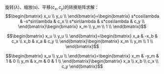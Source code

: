 旋转($\lambda$)、缩放(s)、平移($c_x, c_y$)的转换矩阵求解：
$$\begin{bmatrix}
   x_u \\
   y_u \\
\end{bmatrix}=\begin{bmatrix}
   s*cos\lambda & -s*sin\lambda & c_x \\
   s*sin\lambda & s*cos\lambda & c_y \\
\end{bmatrix}\begin{bmatrix}
   x_m \\
   y_m \\
   1 \\ 
\end{bmatrix}$$

$$\begin{bmatrix}
   x_u \\
   y_u \\
\end{bmatrix}=\begin{bmatrix}
   x_a & -x_b & c_x \\
   x_b & x_a & c_y \\
\end{bmatrix}\begin{bmatrix}
   x_m \\
   y_m \\
   1 \\ 
\end{bmatrix}$$

$$\begin{bmatrix}
   x_u \\
   y_u \\
\end{bmatrix}=\begin{bmatrix}
   x_m & -y_m & 1 & 0 \\
   y_m & x_m & 0 & 1 \\
\end{bmatrix}\begin{bmatrix}
   x_a \\
   x_b \\
   c_x \\
   c_y 
\end{bmatrix}$$